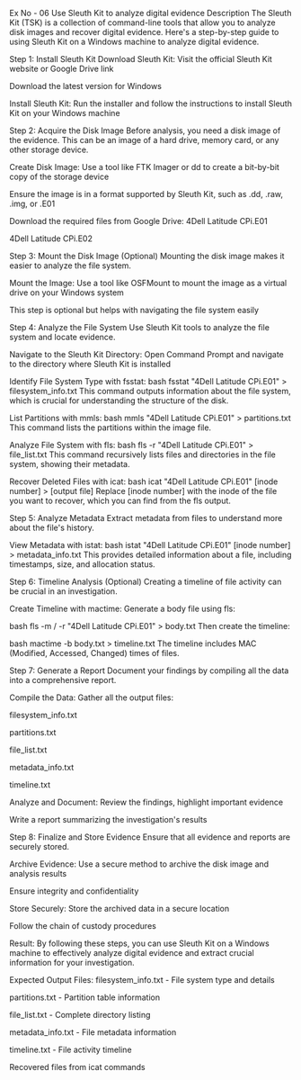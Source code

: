 Ex No - 06 Use Sleuth Kit to analyze digital evidence
Description
The Sleuth Kit (TSK) is a collection of command-line tools that allow you to analyze disk images and recover digital evidence. Here's a step-by-step guide to using Sleuth Kit on a Windows machine to analyze digital evidence.


Step 1: Install Sleuth Kit
Download Sleuth Kit:
Visit the official Sleuth Kit website or Google Drive link

Download the latest version for Windows

Install Sleuth Kit:
Run the installer and follow the instructions to install Sleuth Kit on your Windows machine

Step 2: Acquire the Disk Image
Before analysis, you need a disk image of the evidence. This can be an image of a hard drive, memory card, or any other storage device.

Create Disk Image:
Use a tool like FTK Imager or dd to create a bit-by-bit copy of the storage device

Ensure the image is in a format supported by Sleuth Kit, such as .dd, .raw, .img, or .E01

Download the required files from Google Drive:
4Dell Latitude CPi.E01

4Dell Latitude CPi.E02

Step 3: Mount the Disk Image (Optional)
Mounting the disk image makes it easier to analyze the file system.

Mount the Image:
Use a tool like OSFMount to mount the image as a virtual drive on your Windows system

This step is optional but helps with navigating the file system easily

Step 4: Analyze the File System
Use Sleuth Kit tools to analyze the file system and locate evidence.

Navigate to the Sleuth Kit Directory:
Open Command Prompt and navigate to the directory where Sleuth Kit is installed

Identify File System Type with fsstat:
bash
fsstat "4Dell Latitude CPi.E01" > filesystem_info.txt
This command outputs information about the file system, which is crucial for understanding the structure of the disk.

List Partitions with mmls:
bash
mmls "4Dell Latitude CPi.E01" > partitions.txt
This command lists the partitions within the image file.

Analyze File System with fls:
bash
fls -r "4Dell Latitude CPi.E01" > file_list.txt
This command recursively lists files and directories in the file system, showing their metadata.

Recover Deleted Files with icat:
bash
icat "4Dell Latitude CPi.E01" [inode number] > [output file]
Replace [inode number] with the inode of the file you want to recover, which you can find from the fls output.

Step 5: Analyze Metadata
Extract metadata from files to understand more about the file's history.

View Metadata with istat:
bash
istat "4Dell Latitude CPi.E01" [inode number] > metadata_info.txt
This provides detailed information about a file, including timestamps, size, and allocation status.

Step 6: Timeline Analysis (Optional)
Creating a timeline of file activity can be crucial in an investigation.

Create Timeline with mactime:
Generate a body file using fls:

bash
fls -m / -r "4Dell Latitude CPi.E01" > body.txt
Then create the timeline:

bash
mactime -b body.txt > timeline.txt
The timeline includes MAC (Modified, Accessed, Changed) times of files.

Step 7: Generate a Report
Document your findings by compiling all the data into a comprehensive report.

Compile the Data:
Gather all the output files:

filesystem_info.txt

partitions.txt

file_list.txt

metadata_info.txt

timeline.txt

Analyze and Document:
Review the findings, highlight important evidence

Write a report summarizing the investigation's results

Step 8: Finalize and Store Evidence
Ensure that all evidence and reports are securely stored.

Archive Evidence:
Use a secure method to archive the disk image and analysis results

Ensure integrity and confidentiality

Store Securely:
Store the archived data in a secure location

Follow the chain of custody procedures

Result:
By following these steps, you can use Sleuth Kit on a Windows machine to effectively analyze digital evidence and extract crucial information for your investigation.

Expected Output Files:
filesystem_info.txt - File system type and details

partitions.txt - Partition table information

file_list.txt - Complete directory listing

metadata_info.txt - File metadata information

timeline.txt - File activity timeline

Recovered files from icat commands
